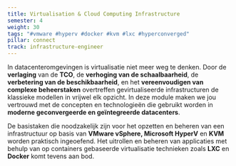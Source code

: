 ```yaml
---
title: Virtualisation & Cloud Computing Infrastructure
semester: 4
weight: 30
tags: "#vmware #hyperv #docker #kvm #lxc #hyperconverged"
pillar: connect
track: infrastructure-engineer
---
```


In datacenteromgevingen is virtualisatie niet meer weg te denken. Door de **verlaging** van de **TCO**, de **verhoging van de schaalbaarheid**, de **verbetering van de beschikbaarheid**, en het **vereenvoudigen van complexe beheerstaken** overtreffen gevirtualiseerde infrastructuren de klassieke modellen in vrijwel elk opzicht. In deze module maken we jou vertrouwd met de concepten en technologieën die gebruikt worden in **moderne geconvergeerde en geïntegreerde datacenters**.

De basistaken die noodzakelijk zijn voor het opzetten en beheren van een infrastructuur op basis van **VMware vSphere, Microsoft HyperV** en **KVM** worden praktisch ingeoefend. Het uitrollen en beheren van applicaties met behulp van op containers gebaseerde virtualisatie technieken zoals **LXC** en **Docker** komt tevens aan bod.

